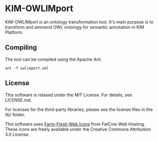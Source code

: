 KIM-OWLIMport
=============

KIM-OWLIMport is an ontology transformation tool. It's main purpose is to transform and ammend OWL ontology
for semantic annotation in KIM Platform.

Compiling
---------

The tool can be compiled using the Apache Ant:

    ant -f owlimport.xml


License
-------

This software is relased under the MIT License. For details, see LICENSE.md.

For licenses for the third-party libraries, please see the license files in the lib/ folder.

This software uses [Farm-Fresh Web Icons](http://www.fatcow.com/free-icons) from FatCow Web Hosting.
These icons are freely available under the Creative Commons Attribution 3.0 License.